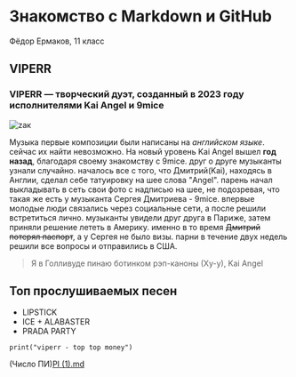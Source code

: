 # Знакомство с Markdown и GitHub
Фёдор Ермаков, 11 класс

## VIPERR
### VIPERR — творческий дуэт, созданный в 2023 году исполнителями Kai Angel и 9mice
![zaк](https://github.com/user-attachments/assets/ed0749a9-648f-4a59-8ff0-7c52dc9f550b)


Музыка
первые композиции были написаны на *английском языке*. сейчас их найти невозможно. На новый уровень Kai Angel вышел **год назад**, благодаря своему знакомству с 9mice. друг о друге музыканты узнали случайно. началось все с того, что Дмитрий(Kai), находясь в Англии, сделал себе татуировку на шее слова "Angel". парень начал выкладывать в сеть свои фото с надписью на шее, не подозревая, что такая же есть у музыканта Сергея Дмитриева - 9mice.
впервые молодые люди связались через социальные сети, а после решили встретиться лично. музыканты увидели друг друга в Париже, затем приняли решение лететь в Америку. именно в то время ~~Дмитрий потерял паспорт~~, а у Сергея не было визы. парни в течение двух недель решили все вопросы и отправились в США.
>Я в Голливуде пинаю ботинком рэп-каноны (Ху-у), Kai Angel

## Топ прослушиваемых песен
+ LIPSTICK
+ ICE + ALABASTER
+ PRADA PARTY

` print("viperr - top top money") `

(Число ПИ)[PI (1).md](https://github.com/user-attachments/files/17150535/PI.1.md)
